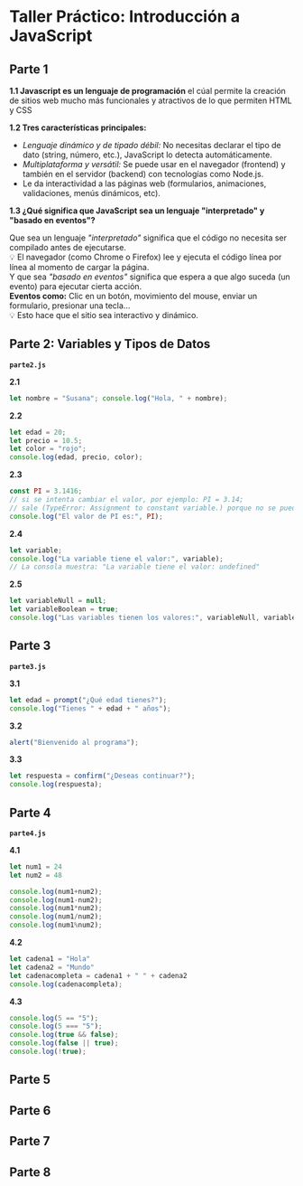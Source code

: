 # Taller Práctico: Introducción a JavaScript

## Parte 1
**1.1 Javascript es un lenguaje de programación** el cúal permite la creación de sitios web mucho más funcionales y atractivos de lo que permiten HTML y CSS

**1.2 Tres características principales:**
- *Lenguaje dinámico y de tipado débil:* No necesitas declarar el tipo de dato (string, número, etc.), JavaScript lo detecta automáticamente.
- *Multiplataforma y versátil:* Se puede usar en el navegador (frontend) y también en el servidor (backend) con tecnologías como Node.js.
- Le da interactividad a las páginas web (formularios, animaciones, validaciones, menús dinámicos, etc).

**1.3 ¿Qué significa que JavaScript sea un lenguaje "interpretado" y "basado en eventos"?**

Que sea un lenguaje *"interpretado"* significa que el código no necesita ser compilado antes de ejecutarse.  
💡 El navegador (como Chrome o Firefox) lee y ejecuta el código línea por línea al momento de cargar la página.  
Y que sea *"basado en eventos"* significa que espera a que algo suceda (un evento) para ejecutar cierta acción.  
**Eventos como:** Clic en un botón, movimiento del mouse, enviar un formulario, presionar una tecla...  
💡 Esto hace que el sitio sea interactivo y dinámico.

## Parte 2: Variables y Tipos de Datos
**`parte2.js`**

**2.1**
```js 
let nombre = "Susana"; console.log("Hola, " + nombre);
```

**2.2**
```js
let edad = 20;
let precio = 10.5;
let color = "rojo";
console.log(edad, precio, color);
```

**2.3**
```js
const PI = 3.1416;
// si se intenta cambiar el valor, por ejemplo: PI = 3.14; 
// sale (TypeError: Assignment to constant variable.) porque no se puede reasignar una constante
console.log("El valor de PI es:", PI);
```

**2.4**
```js
let variable;
console.log("La variable tiene el valor:", variable);
// La consola muestra: "La variable tiene el valor: undefined"
```

**2.5**
```js
let variableNull = null;
let variableBoolean = true;
console.log("Las variables tienen los valores:", variableNull, variableBoolean)
```

## Parte 3
**`parte3.js`**

**3.1**
```js
let edad = prompt("¿Qué edad tienes?");
console.log("Tienes " + edad + " años");
```

**3.2**
```js
alert("Bienvenido al programa");
```

**3.3**
```js
let respuesta = confirm("¿Deseas continuar?");
console.log(respuesta);
```


## Parte 4
**`parte4.js`**

**4.1**
```js
let num1 = 24
let num2 = 48

console.log(num1+num2);
console.log(num1-num2);
console.log(num1*num2);
console.log(num1/num2);
console.log(num1%num2);
```

**4.2**
```js
let cadena1 = "Hola"
let cadena2 = "Mundo"
let cadenacompleta = cadena1 + " " + cadena2
console.log(cadenacompleta);
```

**4.3**
```js
console.log(5 == "5");
console.log(5 === "5");
console.log(true && false);
console.log(false || true);
console.log(!true);
```


## Parte 5

## Parte 6

## Parte 7

## Parte 8

